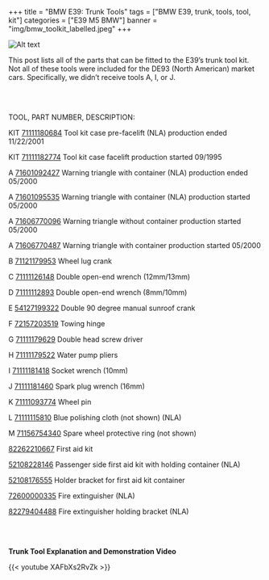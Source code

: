 +++
title = "BMW E39: Trunk Tools"
tags = ["BMW E39, trunk, tools, tool, kit"]
categories = ["E39 M5 BMW"]
banner = "img/bmw_toolkit_labelled.jpeg"
+++

![Alt text](../img/bmw_toolkit_labelled.jpeg)

This post lists all of the parts that can be fitted to the E39’s trunk tool kit. Not all of these tools were included for the DE93 (North American) market cars. Specifically, we didn’t receive tools A, I, or J.

&nbsp;<br/><br/>


TOOL,	PART NUMBER,	DESCRIPTION:

KIT	[71111180684](https://click.linksynergy.com/deeplink?id=1vz0CwG/oc8&mid=43304&murl=https%3A%2F%2Fwww.ecstuning.com%2Fb-genuine-bmw-parts%2Ftool-box%2F71111182774%2F)	Tool kit case pre-facelift (NLA)	production ended 11/22/2001

KIT	[71111182774](https://click.linksynergy.com/deeplink?id=1vz0CwG/oc8&mid=43304&murl=https%3A%2F%2Fwww.ecstuning.com%2Fb-genuine-bmw-parts%2Ftool-box%2F71111182774%2F)	Tool kit case facelift	production started 09/1995	

A	[71601092427](https://click.linksynergy.com/deeplink?id=1vz0CwG/oc8&mid=43304&murl=https%3A%2F%2Fwww.ecstuning.com%2Fb-genuine-european-bmw-parts%2Fwarning-triangle-with-container-no-longer-available%2F71601092427%7Eoee%2F)	Warning triangle with container (NLA)	production ended 05/2000

A	[71601095535](https://click.linksynergy.com/deeplink?id=1vz0CwG/oc8&mid=43304&murl=https%3A%2F%2Fwww.ecstuning.com%2Fb-genuine-european-bmw-parts%2Fwarning-triangle%2F71601095535%7Eoee%2F)	Warning triangle with container (NLA)	production started 05/2000	

A	[71606770096](https://www.megazip.net/zapchasti-dlya/bmw/warning-triangle-without-container-71606770096)	Warning triangle without container	production started 05/2000	

A	[71606770487](https://click.linksynergy.com/deeplink?id=1vz0CwG/oc8&mid=43304&murl=https%3A%2F%2Fwww.ecstuning.com%2Fb-genuine-bmw-parts%2Fwarning-triangle-with-container%2F71606770487%7Eoee%2F)	Warning triangle with container	production started 05/2000	

B	[71121179953](https://click.linksynergy.com/deeplink?id=1vz0CwG/oc8&mid=43304&murl=https%3A%2F%2Fwww.ecstuning.com%2Fb-genuine-bmw-parts%2Flug-wrench-tool%2F71121179953%2F)	Wheel lug crank		

C	[71111126148](https://click.linksynergy.com/deeplink?id=1vz0CwG/oc8&mid=43304&murl=https%3A%2F%2Fwww.ecstuning.com%2Fb-genuine-bmw-parts%2F12mm-13mm-open-ended-spanner%2F71111126148%2F)	Double open-end wrench (12mm/13mm)		

D	[71111112893](https://click.linksynergy.com/deeplink?id=1vz0CwG/oc8&mid=43304&murl=https%3A%2F%2Fwww.ecstuning.com%2Fb-genuine-bmw-parts%2Fopen-end-wrench-priced-each%2F71111112893%2F)	Double open-end wrench (8mm/10mm)		

E	[54127199322](https://click.linksynergy.com/deeplink?id=1vz0CwG/oc8&mid=43304&murl=https%3A%2F%2Fwww.ecstuning.com%2Fb-genuine-bmw-parts%2Fmanual-sunroof-crank%2F54127199322%2F)	Double 90 degree manual sunroof crank	

F	[72157203519](https://click.linksynergy.com/deeplink?id=1vz0CwG/oc8&mid=43304&murl=https%3A%2F%2Fwww.ecstuning.com%2Fb-genuine-bmw-parts%2Fbumper-tow-hook%2F72157203519%2F)	Towing hinge		

G	[71111179629](https://click.linksynergy.com/deeplink?id=1vz0CwG/oc8&mid=43304&murl=https%3A%2F%2Fwww.ecstuning.com%2Fb-genuine-bmw-parts%2Fscrewdriver-both-phillips-and-flat-heads%2F71111179629%2F)	Double head screw driver		

H	[71111179522](https://click.linksynergy.com/deeplink?id=1vz0CwG/oc8&mid=43304&murl=https%3A%2F%2Fwww.ecstuning.com%2Fb-genuine-bmw-parts%2Ftongue-groove-pliers-priced-each%2F71111179522%2F)	Water pump pliers		

I	[71111181418](https://click.linksynergy.com/deeplink?id=1vz0CwG/oc8&mid=43304&murl=https%3A%2F%2Fwww.ecstuning.com%2Fb-genuine-bmw-parts%2Fsocket-wrench%2F71111181418%2F)	Socket wrench (10mm)		

J	[71111181460](https://click.linksynergy.com/deeplink?id=1vz0CwG/oc8&mid=43304&murl=https%3A%2F%2Fwww.ecstuning.com%2Fb-genuine-bmw-parts%2Fspark-plug-wrench%2F71111181460%2F)	Spark plug wrench (16mm)		

K	[71111093774](https://click.linksynergy.com/deeplink?id=1vz0CwG/oc8&mid=43304&murl=https%3A%2F%2Fwww.ecstuning.com%2Fb-genuine-bmw-parts%2Fwheel-alignment-pin%2F71111093774%2F)	Wheel pin		

L	[71111115810](71111115810)	Blue polishing cloth (not shown) (NLA)		

M	[71156754340](https://click.linksynergy.com/deeplink?id=1vz0CwG/oc8&mid=43304&murl=https%3A%2F%2Fwww.ecstuning.com%2Fb-genuine-bmw-parts%2Fcover-ring%2F71156754340%2F)	Spare wheel protective ring (not shown)		

[82262210667](https://www.hubauer-shop.de/en/emergency-bag-82262210667.html)	First aid kit		

[52108228146](52108228146)	Passenger side first aid kit with holding container (NLA)		

[52108176555](https://click.linksynergy.com/deeplink?id=1vz0CwG/oc8&mid=43304&murl=https%3A%2F%2Fwww.ecstuning.com%2Fb-genuine-bmw-parts%2Ffirst-aid-kit-bracket%2F52108176555%2F)	Holder bracket for first aid kit container		


[72600000335](https://click.linksynergy.com/deeplink?id=1vz0CwG/oc8&mid=43304&murl=https%3A%2F%2Fwww.ecstuning.com%2Fb-genuine-bmw-parts%2Finstalling-set-fire-extingui-no-longer-available%2F72600000335%2F)	Fire extinguisher (NLA)		

[82279404488](https://click.linksynergy.com/deeplink?id=1vz0CwG/oc8&mid=43304&murl=https%3A%2F%2Fwww.ecstuning.com%2Fb-genuine-bmw-parts%2Finst-kiteuro-no-longer-available%2F82279404488%2F)	Fire extinguisher holding bracket (NLA)

&nbsp;<br/><br/>

**Trunk Tool Explanation and Demonstration Video**

{{< youtube XAFbXs2RvZk >}}

